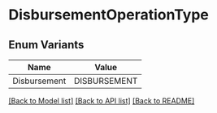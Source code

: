 # DisbursementOperationType

## Enum Variants

| Name | Value |
|---- | -----|
| Disbursement | DISBURSEMENT |


[[Back to Model list]](../README.md#documentation-for-models) [[Back to API list]](../README.md#documentation-for-api-endpoints) [[Back to README]](../README.md)


